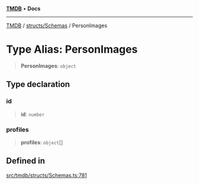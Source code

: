 [**TMDB**](../../../README.md) • **Docs**

***

[TMDB](../../../README.md) / [structs/Schemas](../README.md) / PersonImages

# Type Alias: PersonImages

> **PersonImages**: `object`

## Type declaration

### id

> **id**: `number`

### profiles

> **profiles**: `object`[]

## Defined in

[src/tmdb/structs/Schemas.ts:781](https://github.com/Norviah/media-hub/blob/d809718af017974e095f312fcfa8bfdf58d3e3e5/src/tmdb/structs/Schemas.ts#L781)
